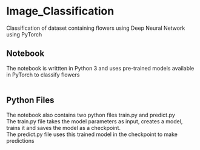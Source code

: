 # Image_Classification
Classification of dataset containing flowers using Deep Neural Network using PyTorch<br>
## Notebook
The notebook is writtten in Python 3 and uses pre-trained models available in PyTorch to classify flowers<br><br>
## Python Files
The notebook also contains two python files train.py and predict.py<br>
The train.py file takes the model parameters as input, creates a model, trains it and saves the model as a checkpoint.<br>
The predict.py file uses this trained model in the checkpoint to make predictions

